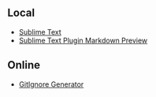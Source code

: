 ## Local

- [Sublime Text](http://www.sublimetext.com/)
- [Sublime Text Plugin Markdown Preview](https://github.com/revolunet/sublimetext-markdown-preview)

## Online

- [GitIgnore Generator](https://www.gitignore.io/)
